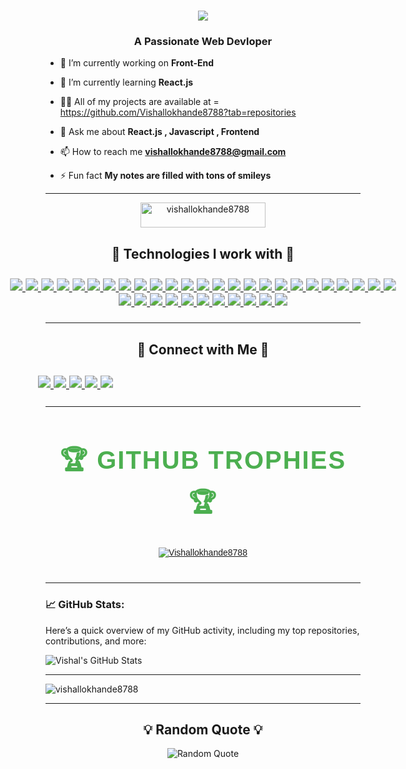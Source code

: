 <h1 align="center">
    <img src="https://readme-typing-svg.herokuapp.com/?font=Righteous&size=35&center=true&vCenter=true&width=500&height=70&duration=4000&lines=Hi+👋+I'am+Vishal+Lokhande+!;" />
</h1>
<h3 align="center">A Passionate Web Devloper</h3>

- 🔭 I’m currently working on **Front-End**

- 🌱 I’m currently learning **React.js**

- 👨‍💻 All of my projects are available at   = https://github.com/Vishallokhande8788?tab=repositories

- 💬 Ask me about **React.js , Javascript , Frontend**

- 📫 How to reach me **vishallokhande8788@gmail.com**

- ⚡ Fun fact **My notes are filled with tons of smileys**

---


<p align="center"> <img src="https://komarev.com/ghpvc/?username=vishallokhande8788&label=Profile%20views&color=0e75b6&style=flat" alt="vishallokhande8788"  height="40px" width="200"/> </p>
<h2 align="center">🌟 Technologies I work with  🌟</h2>


<p align="center" style="transform: scale(1.25); display: inline-block;">
  <a href="https://html.spec.whatwg.org/" target="_blank" rel="noopener noreferrer">
    <img src="https://img.shields.io/badge/HTML5-%23E34F26.svg?style=for-the-badge&logo=html5&logoColor=white" />
  </a>
  <a href="https://www.w3.org/Style/CSS/Overview.en.html" target="_blank" rel="noopener noreferrer">
    <img src="https://img.shields.io/badge/CSS3-%231572B6.svg?style=for-the-badge&logo=css3&logoColor=white" />
  </a>
  <a href="https://developer.mozilla.org/en-US/docs/Web/JavaScript" target="_blank" rel="noopener noreferrer">
    <img src="https://img.shields.io/badge/JavaScript-%23323330.svg?style=for-the-badge&logo=javascript&logoColor=%23F7DF1E" />
  </a>
  <a href="https://react.dev/" target="_blank" rel="noopener noreferrer">
    <img src="https://img.shields.io/badge/React-%2320232a.svg?style=for-the-badge&logo=react&logoColor=%2361DAFB" />
  </a>
  <a href="https://tailwindcss.com/" target="_blank" rel="noopener noreferrer">
    <img src="https://img.shields.io/badge/Tailwind-%2338B2AC.svg?style=for-the-badge&logo=tailwind&logoColor=white" />
  </a>
  <a href="https://getbootstrap.com/" target="_blank" rel="noopener noreferrer">
    <img src="https://img.shields.io/badge/Bootstrap-%23563D7C.svg?style=for-the-badge&logo=bootstrap&logoColor=white" />
  </a>
  <a href="https://www.npmjs.com/" target="_blank" rel="noopener noreferrer">
    <img src="https://img.shields.io/badge/NPM-%23CB3837.svg?style=for-the-badge&logo=npm&logoColor=white" />
  </a>
  <a href="https://www.netlify.com/" target="_blank" rel="noopener noreferrer">
    <img src="https://img.shields.io/badge/Netlify-%2300C7B7.svg?style=for-the-badge&logo=netlify&logoColor=white" />
  </a>
  <a href="https://www.cloudflare.com/" target="_blank" rel="noopener noreferrer">
    <img src="https://img.shields.io/badge/Cloudflare-%23F38020.svg?style=for-the-badge&logo=cloudflare&logoColor=white" />
  </a>
  <a href="https://github.com/" target="_blank" rel="noopener noreferrer">
    <img src="https://img.shields.io/badge/GitHub-%23181717.svg?style=for-the-badge&logo=github&logoColor=white" />
  </a>
  <a href="https://www.mysql.com/" target="_blank" rel="noopener noreferrer">
    <img src="https://img.shields.io/badge/MySQL-%234479A1.svg?style=for-the-badge&logo=mysql&logoColor=white" />
  </a>
  <a href="https://www.oracle.com/database/" target="_blank" rel="noopener noreferrer">
    <img src="https://img.shields.io/badge/OracleSQL-%23F80000.svg?style=for-the-badge&logo=oracle&logoColor=white" />
  </a>
  <a href="https://git-scm.com/" target="_blank" rel="noopener noreferrer">
    <img src="https://img.shields.io/badge/Git-%23F05033.svg?style=for-the-badge&logo=git&logoColor=white" />
  </a>
  <a href="https://babeljs.io/" target="_blank" rel="noopener noreferrer">
    <img src="https://img.shields.io/badge/Babel-%23F9DC3E.svg?style=for-the-badge&logo=babel&logoColor=black" />
  </a>
  <a href="https://sass-lang.com/" target="_blank" rel="noopener noreferrer">
    <img src="https://img.shields.io/badge/Sass-%23CC6699.svg?style=for-the-badge&logo=sass&logoColor=white" />
  </a>
  <a href="https://vitejs.dev/" target="_blank" rel="noopener noreferrer">
    <img src="https://img.shields.io/badge/Vite-%23646CFF.svg?style=for-the-badge&logo=vite&logoColor=white" />
  </a>
  <a href="https://webpack.js.org/" target="_blank" rel="noopener noreferrer">
    <img src="https://img.shields.io/badge/Webpack-%238DD6F9.svg?style=for-the-badge&logo=webpack&logoColor=black" />
  </a>
  <a href="https://www.python.org/" target="_blank" rel="noopener noreferrer">
    <img src="https://img.shields.io/badge/Python-%233776AB.svg?style=for-the-badge&logo=python&logoColor=white" />
  </a>
  <a href="https://www.djangoproject.com/" target="_blank" rel="noopener noreferrer">
    <img src="https://img.shields.io/badge/Django-%23092E20.svg?style=for-the-badge&logo=django&logoColor=white" />
  </a>
  <a href="https://flask.palletsprojects.com/" target="_blank" rel="noopener noreferrer">
    <img src="https://img.shields.io/badge/Flask-%23EEEEEE.svg?style=for-the-badge&logo=flask&logoColor=black" />
  </a>
<a href="https://mui.com/" target="_blank" rel="noopener noreferrer">
  <img src="https://img.shields.io/badge/Material%20UI-%230081CB.svg?style=for-the-badge&logo=mui&logoColor=white" />
</a>
<a href="https://zod.dev/" target="_blank" rel="noopener noreferrer">
  <img src="https://img.shields.io/badge/Zod-%23F7DF1E.svg?style=for-the-badge&logo=zod&logoColor=black" />
</a>
<a href="https://reactrouter.com/" target="_blank" rel="noopener noreferrer">
  <img src="https://img.shields.io/badge/React%20Router-%23CA4245.svg?style=for-the-badge&logo=react-router&logoColor=white" />
</a>
<a href="https://nextjs.org/" target="_blank" rel="noopener noreferrer">
  <img src="https://img.shields.io/badge/Next.js-%23000000.svg?style=for-the-badge&logo=next.js&logoColor=white" />
</a>
<a href="https://redux.js.org/" target="_blank" rel="noopener noreferrer">
  <img src="https://img.shields.io/badge/Redux-%23764ABC.svg?style=for-the-badge&logo=redux&logoColor=white" />
</a>
<a href="https://www.typescriptlang.org/" target="_blank" rel="noopener noreferrer">
  <img src="https://img.shields.io/badge/TypeScript-%23007ACC.svg?style=for-the-badge&logo=typescript&logoColor=white" />
</a>
    <a href="https://hono.dev/" target="_blank" rel="noopener noreferrer">
  <img src="https://img.shields.io/badge/Hono-%23000000.svg?style=for-the-badge&logo=cloudflare&logoColor=white" />
</a>

<a href="https://tailwindcss.com/" target="_blank" rel="noopener noreferrer">
  <img src="https://img.shields.io/badge/Tailwind%20CSS-%2306B6D4.svg?style=for-the-badge&logo=tailwindcss&logoColor=white" />
</a>
<a href="https://www.figma.com/" target="_blank" rel="noopener noreferrer">
  <img src="https://img.shields.io/badge/Figma-%23F24E1E.svg?style=for-the-badge&logo=figma&logoColor=white" />
</a>

<a href="https://www.heroui.com/docs/guide/introduction" target="_blank" rel="noopener noreferrer">
    <img src="https://img.shields.io/badge/Hero UI-%236D28D9.svg?style=for-the-badge&logo=heroku&logoColor=white" />
</a>

<a href="https://tailwindcss.com/plus" target="_blank" rel="noopener noreferrer">
    <img src="https://img.shields.io/badge/Tailwind Plus-%2306B6D4.svg?style=for-the-badge&logo=tailwindcss&logoColor=white" />
</a>

<a href="https://21st.dev/" target="_blank" rel="noopener noreferrer">
    <img src="https://img.shields.io/badge/21st UI-%230000FF.svg?style=for-the-badge&logo=next.js&logoColor=white" />
</a>

<a href="https://v0.dev/" target="_blank" rel="noopener noreferrer">
    <img src="https://img.shields.io/badge/V0.dev-%23000000.svg?style=for-the-badge&logo=vercel&logoColor=white" />
</a>

<a href="https://ui.aceternity.com/" target="_blank" rel="noopener noreferrer">
    <img src="https://img.shields.io/badge/Aceternity UI-%238B5CF6.svg?style=for-the-badge&logo=react&logoColor=white" />
</a>

<a href="https://ui.shadcn.com/" target="_blank" rel="noopener noreferrer">
    <img src="https://img.shields.io/badge/shadcn-%23000000.svg?style=for-the-badge&logo=radixui&logoColor=white" />
</a>
<a href="https://www.neobrutalism.dev/" target="_blank" rel="noopener noreferrer">
    <img src="https://img.shields.io/badge/NeoBrutalism-%23FF5733.svg?style=for-the-badge&logo=react&logoColor=white" />
</a>





</p>

---

<h2 align="center">🤝 Connect with Me 🤝</h2>
<p align="center" style="transform: scale(1.25); display: inline-block;">
  <a href="https://www.facebook.com/vishal.lokhande.9809" target="blank">
    <img src="https://img.shields.io/badge/Facebook-%231877F2.svg?style=for-the-badge&logo=facebook&logoColor=white" />
  </a>
  <a href="https://wa.me/9370740100" target="blank">
    <img src="https://img.shields.io/badge/WhatsApp-%25D366.svg?style=for-the-badge&logo=whatsapp&logoColor=white" />
  </a>
  <a href="https://www.instagram.com/vishal_lokhande_111/" target="blank">
    <img src="https://img.shields.io/badge/Instagram-%23E4405F.svg?style=for-the-badge&logo=instagram&logoColor=white" />
  </a>
  <a href="https://www.linkedin.com/in/vishal-lokhande-96370333a/" target="blank">
    <img src="https://img.shields.io/badge/LinkedIn-%230077B5.svg?style=for-the-badge&logo=linkedin&logoColor=white" />
  </a>
  <a href="mailto:vishallokhande8788@gmail.com" target="blank">
    <img src="https://img.shields.io/badge/Email-D14836?style=for-the-badge&logo=gmail&logoColor=white" />
  </a>
 
</p>



---

<section style="margin: 40px 0; font-family: 'Arial', sans-serif;">
  <h2 align="center" style="font-size: 2.5rem; color: #4CAF50; font-weight: bold; text-transform: uppercase; letter-spacing: 2px;">
    🏆 GitHub Trophies 🏆
  </h2>


  <p align="center"> <a href="https://github.com/ryo-ma/github-profile-trophy"><img src="https://github-profile-trophy.vercel.app/?username=Vishallokhande8788" alt="Vishallokhande8788" /></a> </p>
</section>


---

### 📈 GitHub Stats:
Here’s a quick overview of my GitHub activity, including my top repositories, contributions, and more:

![Vishal's GitHub Stats](https://github-readme-stats.vercel.app/api?username=vishallokhande8788&hide_border=true&show_icons=true&bg_color=151515&title_color=fb4362&icon_color=fb4362&text_bold=false&text_color=9e9e9e)


---
<p><img align="center" src="https://github-readme-stats.vercel.app/api/top-langs?username=vishallokhande8788&show_icons=true&locale=en&layout=compact" alt="vishallokhande8788" />

---

<h2 align="center">💡 Random Quote 💡</h2>
<p align="center">
  <img src="https://quotes-github-readme.vercel.app/api?type=horizontal&theme=dark" alt="Random Quote" />
</p>
